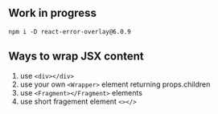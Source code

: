 ## Work in progress
```npm i -D react-error-overlay@6.0.9```

## Ways to wrap JSX content
1. use ```<div></div>```
2. use your own ```<Wrapper>``` element returning props.children
3. use ```<Fragment></Fragment>``` elements 
4. use short fragement element ```<></>```
